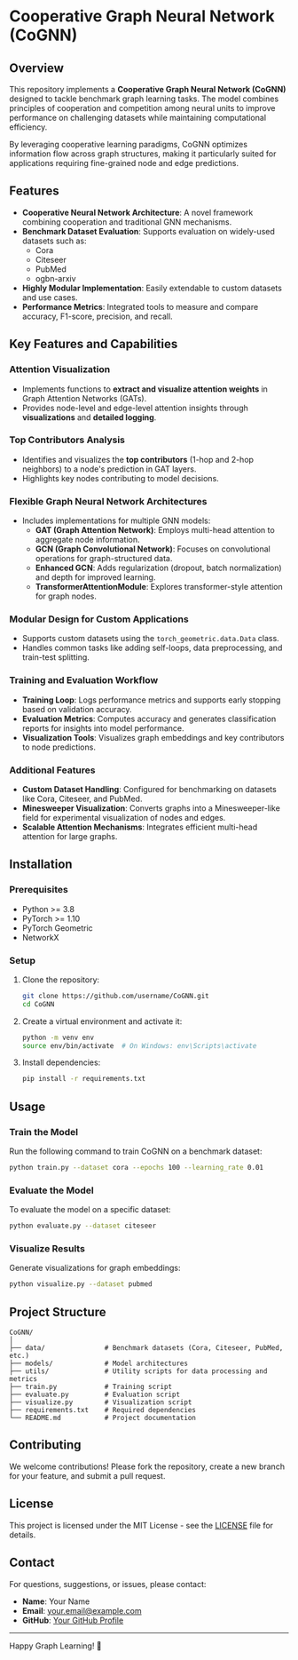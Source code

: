 
# Cooperative Graph Neural Network (CoGNN)

## Overview

This repository implements a **Cooperative Graph Neural Network (CoGNN)** designed to tackle benchmark graph learning tasks. 
The model combines principles of cooperation and competition among neural units to improve performance on challenging 
datasets while maintaining computational efficiency.

By leveraging cooperative learning paradigms, CoGNN optimizes information flow across graph structures, making it particularly 
suited for applications requiring fine-grained node and edge predictions.

## Features

- **Cooperative Neural Network Architecture**: A novel framework combining cooperation and traditional GNN mechanisms.
- **Benchmark Dataset Evaluation**: Supports evaluation on widely-used datasets such as:
  - Cora
  - Citeseer
  - PubMed
  - ogbn-arxiv
- **Highly Modular Implementation**: Easily extendable to custom datasets and use cases.
- **Performance Metrics**: Integrated tools to measure and compare accuracy, F1-score, precision, and recall.

## Key Features and Capabilities

### Attention Visualization
- Implements functions to **extract and visualize attention weights** in Graph Attention Networks (GATs).
- Provides node-level and edge-level attention insights through **visualizations** and **detailed logging**.

### Top Contributors Analysis
- Identifies and visualizes the **top contributors** (1-hop and 2-hop neighbors) to a node's prediction in GAT layers.
- Highlights key nodes contributing to model decisions.

### Flexible Graph Neural Network Architectures
- Includes implementations for multiple GNN models:
  - **GAT (Graph Attention Network)**: Employs multi-head attention to aggregate node information.
  - **GCN (Graph Convolutional Network)**: Focuses on convolutional operations for graph-structured data.
  - **Enhanced GCN**: Adds regularization (dropout, batch normalization) and depth for improved learning.
  - **TransformerAttentionModule**: Explores transformer-style attention for graph nodes.

### Modular Design for Custom Applications
- Supports custom datasets using the `torch_geometric.data.Data` class.
- Handles common tasks like adding self-loops, data preprocessing, and train-test splitting.

### Training and Evaluation Workflow
- **Training Loop**: Logs performance metrics and supports early stopping based on validation accuracy.
- **Evaluation Metrics**: Computes accuracy and generates classification reports for insights into model performance.
- **Visualization Tools**: Visualizes graph embeddings and key contributors to node predictions.

### Additional Features
- **Custom Dataset Handling**: Configured for benchmarking on datasets like Cora, Citeseer, and PubMed.
- **Minesweeper Visualization**: Converts graphs into a Minesweeper-like field for experimental visualization of nodes and edges.
- **Scalable Attention Mechanisms**: Integrates efficient multi-head attention for large graphs.


## Installation

### Prerequisites

- Python >= 3.8
- PyTorch >= 1.10
- PyTorch Geometric
- NetworkX

### Setup

1. Clone the repository:
   ```bash
   git clone https://github.com/username/CoGNN.git
   cd CoGNN
   ```
2. Create a virtual environment and activate it:
   ```bash
   python -m venv env
   source env/bin/activate  # On Windows: env\Scripts\activate
   ```
3. Install dependencies:
   ```bash
   pip install -r requirements.txt
   ```

## Usage

### Train the Model

Run the following command to train CoGNN on a benchmark dataset:
```bash
python train.py --dataset cora --epochs 100 --learning_rate 0.01
```

### Evaluate the Model

To evaluate the model on a specific dataset:
```bash
python evaluate.py --dataset citeseer
```

### Visualize Results

Generate visualizations for graph embeddings:
```bash
python visualize.py --dataset pubmed
```

## Project Structure

```
CoGNN/
│
├── data/               # Benchmark datasets (Cora, Citeseer, PubMed, etc.)
├── models/             # Model architectures
├── utils/              # Utility scripts for data processing and metrics
├── train.py            # Training script
├── evaluate.py         # Evaluation script
├── visualize.py        # Visualization script
├── requirements.txt    # Required dependencies
└── README.md           # Project documentation
```

## Contributing

We welcome contributions! Please fork the repository, create a new branch for your feature, and submit a pull request.

## License

This project is licensed under the MIT License - see the [LICENSE](LICENSE) file for details.

## Contact

For questions, suggestions, or issues, please contact:
- **Name**: Your Name
- **Email**: your.email@example.com
- **GitHub**: [Your GitHub Profile](https://github.com/username)

---

Happy Graph Learning! 🎉
